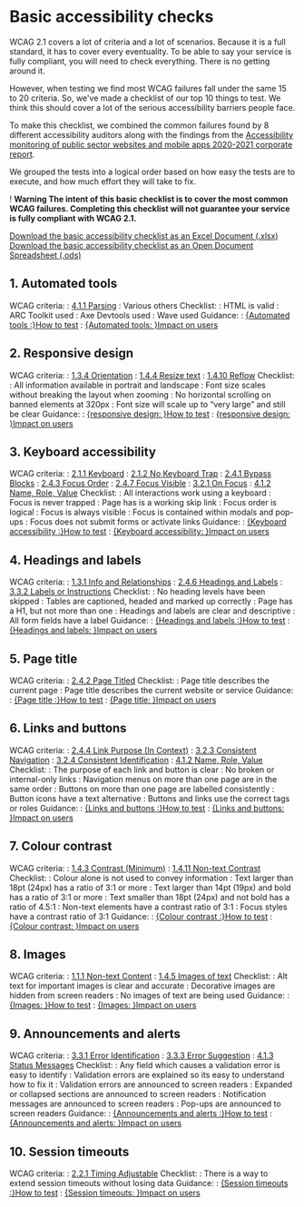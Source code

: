 # Basic accessibility checks

WCAG 2.1 covers a lot of criteria and a lot of scenarios. Because it is a full standard, it has to cover every eventuality. To be able to say your service is fully compliant, you will need to check everything. There is no getting around it.

However, when testing we find most WCAG failures fall under the same 15 to 20 criteria. So, we've made a checklist of our top 10 things to test. We think this should cover a lot of the serious accessibility barriers people face.

To make this checklist, we combined the common failures found by 8 different accessibility auditors along with the findings from the [Accessibility monitoring of public sector websites and mobile apps 2020-2021 corporate report](https://www.gov.uk/government/publications/accessibility-monitoring-of-public-sector-websites-and-mobile-apps-2020-2021/accessibility-monitoring-of-public-sector-websites-and-mobile-apps-2020-2021).

We grouped the tests into a logical order based on how easy the tests are to execute, and how much effort they will take to fix.

<div class="govuk-warning-text">
  <span class="govuk-warning-text__icon" aria-hidden="true">
    !
  </span>
  <strong class="govuk-warning-text__text">
    <span class="govuk-warning-text__assistive">
      Warning
    </span>
    The intent of this basic checklist is to cover the most common WCAG failures. Completing this checklist will not guarantee your service is fully compliant with WCAG 2.1.
  </strong>
</div>

<div class="govuk-inset-text">

  [Download the basic accessibility checklist as an Excel Document (.xlsx)](/public/docs/basic-accessibility-checks.xlsx)
  [Download the basic accessibility checklist as an Open Document Spreadsheet (.ods)](/public/docs/basic-accessibility-checks.ods)

</div>

## 1. Automated tools
WCAG criteria:
: [4.1.1 Parsing]({wcagify})
: Various others
Checklist:
: HTML is valid
: ARC Toolkit used
: Axe Devtools used
: Wave used
Guidance:
: [{Automated tools :}How to test](/tools-and-resources/basic-accessibility-checks/1-automated-tools-how-to-test)
: [{Automated tools: }Impact on users](/tools-and-resources/basic-accessibility-checks/1-automated-tools-impact-on-users)
<!-- : [{Automated tools: }Technical considerations](/tools-and-resources/basic-accessibility-checks/1-automated-tools-technical-considerations) -->

## 2. Responsive design
WCAG criteria:
: [1.3.4 Orientation]({wcagify})
: [1.4.4 Resize text]({wcagify})
: [1.4.10 Reflow]({wcagify})
Checklist:  
: All information available in portrait and landscape
: Font size scales without breaking the layout when zooming
: No horizontal scrolling on banned elements at 320px
: Font size will scale up to “very large” and still be clear
Guidance:
: [{responsive design: }How to test](/tools-and-resources/basic-accessibility-checks/2-responsive-design-how-to-test)
: [{responsive design: }Impact on users](/tools-and-resources/basic-accessibility-checks/2-responsive-design-impact-on-users)
<!-- : [{responsive design: }Technical considerations](/tools-and-resources/basic-accessibility-checks/2-responsive-design-technical-considerations) -->

## 3. Keyboard accessibility
WCAG criteria:
: [2.1.1 Keyboard]({wcagify})
: [2.1.2 No Keyboard Trap]({wcagify})
: [2.4.1 Bypass Blocks]({wcagify})
: [2.4.3 Focus Order]({wcagify})
: [2.4.7 Focus Visible]({wcagify})
: [3.2.1 On Focus]({wcagify})
: [4.1.2 Name, Role, Value]({wcagify})
Checklist:
: All interactions work using a keyboard
: Focus is never trapped
: Page has is a working skip link
: Focus order is logical
: Focus is always visible
: Focus is contained within modals and pop-ups
: Focus does not submit forms or activate links
Guidance:
: [{Keyboard accessibility :}How to test](/tools-and-resources/basic-accessibility-checks/3-keyboard-accessibility-how-to-test)
: [{Keyboard accessibility: }Impact on users](/tools-and-resources/basic-accessibility-checks/3-keyboard-accessibility-impact-on-users)
<!-- : [{Keyboard accessibility: }Technical considerations](/tools-and-resources/basic-accessibility-checks/3-keyboard-accessibility-technical-considerations) -->

## 4. Headings and labels
WCAG criteria:
: [1.3.1 Info and Relationships]({wcagify})
: [2.4.6 Headings and Labels]({wcagify})
: [3.3.2 Labels or Instructions]({wcagify})
Checklist:
: No heading levels have been skipped
: Tables are captioned, headed and marked up correctly
: Page has a H1, but not more than one
: Headings and labels are clear and descriptive
: All form fields have a label
Guidance:
: [{Headings and labels :}How to test](/tools-and-resources/basic-accessibility-checks/4-headings-and-labels-how-to-test)
: [{Headings and labels: }Impact on users](/tools-and-resources/basic-accessibility-checks/4-headings-and-labels-impact-on-users)
<!-- : [{Headings and labels: }Technical considerations](/tools-and-resources/basic-accessibility-checks/4-headings-and-labels-technical-considerations) -->

## 5. Page title
WCAG criteria: 
: [2.4.2 Page Titled]({wcagify})
Checklist: 
: Page title describes the current page
: Page title describes the current website or service
Guidance:
: [{Page title :}How to test](/tools-and-resources/basic-accessibility-checks/5-page-title-how-to-test)
: [{Page title: }Impact on users](/tools-and-resources/basic-accessibility-checks/5-page-title-impact-on-users)
<!-- : [{Page title: }Technical considerations](/tools-and-resources/basic-accessibility-checks/5-page-title-technical-considerations) -->

## 6. Links and buttons
WCAG criteria:
: [2.4.4 Link Purpose (In Context)]({wcagify})
: [3.2.3 Consistent Navigation]({wcagify})
: [3.2.4 Consistent Identification]({wcagify})
: [4.1.2 Name, Role, Value]({wcagify})
Checklist:
: The purpose of each link and button is clear
: No broken or internal-only links
: Navigation menus on more than one page are in the same order
: Buttons on more than one page are labelled consistently
: Button icons have a text alternative
: Buttons and links use the correct tags or roles
Guidance:
: [{Links and buttons :}How to test](/tools-and-resources/basic-accessibility-checks/6-links-and-buttons-how-to-test)
: [{Links and buttons: }Impact on users](/tools-and-resources/basic-accessibility-checks/6-links-and-buttons-impact-on-users)
<!-- : [{Links and buttons: }Technical considerations](/tools-and-resources/basic-accessibility-checks/6-links-and-buttons-technical-considerations) -->

## 7. Colour contrast
WCAG criteria: 
: [1.4.3 Contrast (Minimum)]({wcagify})
: [1.4.11 Non-text Contrast]({wcagify})
Checklist: 
: Colour alone is not used to convey information
: Text larger than 18pt (24px) has a ratio of 3:1 or more
: Text larger than 14pt (19px) and bold has a ratio of 3:1 or more
: Text smaller than 18pt (24px) and not bold has a ratio of 4.5:1
: Non-text elements have a contrast ratio of 3:1
: Focus styles have a contrast ratio of 3:1
Guidance:
: [{Colour contrast :}How to test](/tools-and-resources/basic-accessibility-checks/7-colour-contrast-how-to-test)
: [{Colour contrast: }Impact on users](/tools-and-resources/basic-accessibility-checks/7-colour-contrast-impact-on-users)
<!-- : [{Colour contrast: }Technical considerations](/tools-and-resources/basic-accessibility-checks/7-colour-contrast-technical-considerations) -->

## 8. Images
WCAG criteria:
: [1.1.1 Non-text Content]({wcagify})
: [1.4.5 Images of text]({wcagify})
Checklist:
: Alt text for important images is clear and accurate
: Decorative images are hidden from screen readers
: No images of text are being used
Guidance:
: [{Images: }How to test](/tools-and-resources/basic-accessibility-checks/8-images-how-to-test)
: [{Images: }Impact on users](/tools-and-resources/basic-accessibility-checks/8-images-impact-on-users)
<!-- : [{Images: }Technical considerations](/tools-and-resources/basic-accessibility-checks/8-images-technical-considerations) -->

## 9. Announcements and alerts
WCAG criteria:
: [3.3.1 Error Identification]({wcagify})
: [3.3.3 Error Suggestion]({wcagify})
: [4.1.3 Status Messages]({wcagify})
Checklist:
: Any field which causes a validation error is easy to identify
: Validation errors are explained so its easy to understand how to fix it
: Validation errors are announced to screen readers
: Expanded or collapsed sections are announced to screen readers
: Notification messages are announced to screen readers
: Pop-ups are announced to screen readers
Guidance:
: [{Announcements and alerts :}How to test](/tools-and-resources/basic-accessibility-checks/9-announcements-and-alerts-how-to-test)
: [{Announcements and alerts: }Impact on users](/tools-and-resources/basic-accessibility-checks/9-announcements-and-alerts-impact-on-users)
<!-- : [{Announcements and alerts: }Technical considerations](/tools-and-resources/basic-accessibility-checks/9-announcements-and-alerts-technical-considerations) -->

## 10. Session timeouts
WCAG criteria:
: [2.2.1 Timing Adjustable]({wcagify})
Checklist:
: There is a way to extend session timeouts without losing data
Guidance:
: [{Session timeouts :}How to test](/tools-and-resources/basic-accessibility-checks/10-session-timeouts-how-to-test)
: [{Session timeouts: }Impact on users](/tools-and-resources/basic-accessibility-checks/10-session-timeouts-impact-on-users)
<!-- : [{Session timeouts: }Technical considerations](/tools-and-resources/basic-accessibility-checks/10-session-timeouts-technical-considerations) -->
